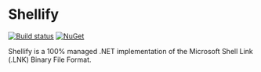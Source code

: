 # Shellify
[![Build status](https://github.com/sailro/Shellify/workflows/CI/badge.svg)](https://github.com/sailro/Shellify/actions?query=workflow%3ACI)
[![NuGet](https://img.shields.io/nuget/v/Shellify.svg)](https://www.nuget.org/packages/Shellify/)

Shellify is a 100% managed .NET implementation of the Microsoft Shell Link (.LNK) Binary File Format. 
